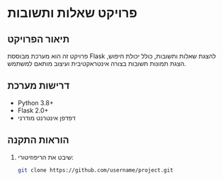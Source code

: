 # פרויקט שאלות ותשובות

## תיאור הפרויקט
פרויקט זה הוא מערכת מבוססת Flask להצגת שאלות ותשובות, כולל יכולת חיפוש, הצגת תמונות תשובות בצורה אינטראקטיבית ועיצוב מותאם למשתמש.

## דרישות מערכת
- Python 3.8+
- Flask 2.0+
- דפדפן אינטרנט מודרני

## הוראות התקנה
1. שיבט את הריפוזיטורי:
   ```bash
   git clone https://github.com/username/project.git
